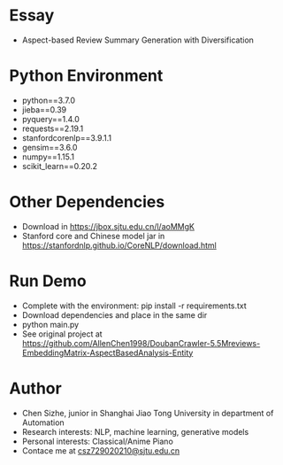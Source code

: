 # Essay
* Aspect-based Review Summary Generation with Diversification

# Python Environment
* python==3.7.0
* jieba==0.39
* pyquery==1.4.0
* requests==2.19.1
* stanfordcorenlp==3.9.1.1
* gensim==3.6.0
* numpy==1.15.1
* scikit_learn==0.20.2

# Other Dependencies
* Download in https://jbox.sjtu.edu.cn/l/aoMMgK
* Stanford core and Chinese model jar in https://stanfordnlp.github.io/CoreNLP/download.html

# Run Demo
* Complete with the environment: pip install -r requirements.txt
* Download dependencies and place in the same dir
* python main.py
* See original project at https://github.com/AllenChen1998/DoubanCrawler-5.5Mreviews-EmbeddingMatrix-AspectBasedAnalysis-Entity
  
# Author
* Chen Sizhe, junior in Shanghai Jiao Tong University in department of Automation
* Research interests: NLP, machine learning, generative models
* Personal interests: Classical/Anime Piano 
* Contace me at csz729020210@sjtu.edu.cn